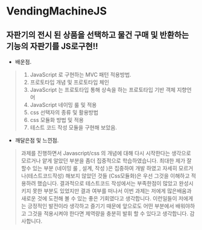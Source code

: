 # VendingMachineJS
 자판기의 전시 된 상품을 선택하고 물건 구매 및 반환하는 기능의 자판기를 JS로구현!!
----------

- 배운점.

>1. JavaScript 로 구현하는  MVC 패턴 적용방법.
>2. 프로토타입 개념 및 프로토타입 체인 
>3. JavaScript 는 프로토타입 통해 상속을 하는 프로토타입 기반 객체 지향언어
>4. JavaScript 네이밍 룰 및 적용
>4. css 선택자의 종류 및 활용방법
>5. css 모듈화 방법 및  적용
>6. 테스트 코드 작성 모듈을 구현해 보았음.

- 깨달은점 및 느낀점.

>  과제를 진행하면서 Javascript/css 의 개념에 대해 다시 시작한다는 생각으로 모르거나 얕게 알았던 부분을 좀더 집중적으로 학습하였습니다.  최대한 제가 잘 할수 있는 부분 (네이밍 룰 , 설계, 작성 )은 집중하여 개발 하였고 자세히 모르거나(테스트코드작성) 해보지 않았던 것들 (Css모듈화)은 우선 그것을 이해하고 적용하려 했습니다. 결과적으로 테스트코드 작성에서는 부족한점이 많았고 완성시키지 못한 부분도 있었지만 결과 여부를 떠나서 이번 과제는 저에게 많은배움과 새로운 것에 도전해 볼 수 있는 좋은 기회였다고 생각합니다. 이런일들이 저에게는 긍정적인 발전이라 생각하고 즐기기 때문에  앞으로도 어떤 부분에서 배워야하고 그것을 적용시켜야 한다면 제역량을 충분히 발휘 할 수 있다고 생각합니다.
감사합니다.


